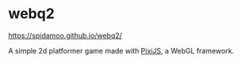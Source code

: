 # webq2
<https://spidamoo.github.io/webq2/>

A simple 2d platformer game made with [PixiJS](http://www.pixijs.com/), a WebGL framework.
